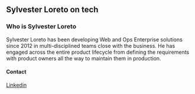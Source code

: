 ## Sylvester Loreto on tech

### Who is Sylvester Loreto

Sylvester Loreto has been developing Web and Ops Enterprise solutions since 2012 in multi-disciplined teams close with the business. He has engaged across the entire product lifecycle from defining the requirements with product owners all the way to maintain them in production.

#### Contact

[Linkedin](https://uk.linkedin.com/in/sylvester-loreto)
